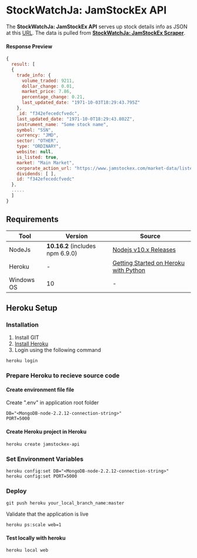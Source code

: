 # StockWatchJa: JamStockEx API
The **StockWatchJa: JamStockEx API** serves up stock details info as JSON at this [URL](http://jamstockexapi.stockwatchja.com/stocks). The data is pulled from **[StockWatchJa: JamStockEx Scraper](https://github.com/sdclarkelab/jamstockex-scraper)**.

#### Response Preview
```javascript
{
  result: [
  {
    trade_info: {
      volume_traded: 9211,
      dollar_change: 0.01,
      market_price: 7.86,
      percentage_change: 0.21,
      last_updated_date: "1971-10-03T18:29:43.795Z"
    },
    _id: "f342efecedcfvedc",
    last_updated_date: "1971-10-0T18:29:43.802Z",
    instrument_name: "Some stock name",
    symbol: "SSN",
    currency: "JMD",
    sector: "OTHER",
    type: "ORDINARY",
    website: null,
    is_listed: true,
    market: "Main Market",
    corporate_action_url: "https://www.jamstockex.com/market-data/listed-companies corporate-actions/SSN/latest",
    dividends: [ ],
    id: "f342efecedcfvedc"
  },
  .....
  ]
}
```

## Requirements  
Tool | Version  | Source |  
--- | --- | --- |  
NodeJs | **10.16.2** (includes npm 6.9.0) | [Nodejs v10.x Releases](https://nodejs.org/dist/latest-v10.x/) | 
Heroku|-|[Getting Started on Heroku with Python](https://devcenter.heroku.com/articles/getting-started-with-python)|
Windows OS| 10 | - | 


## Heroku Setup

### Installation
1. Install GIT
2. [Install Heroku](https://devcenter.heroku.com/articles/getting-started-with-python#set-up)
3. Login using the following command
```shell script
heroku login
```

### Prepare Heroku to recieve source code

#### Create environment file file
Create ".env" in application root folder
```.env
DB="<MongoDB-node-2.2.12-connection-string>"
PORT=5000
```

#### Create Heroku project in Heroku
```shell script
heroku create jamstockex-api
```

### Set Environment Variables
```shell script
heroku config:set DB="<MongoDB-node-2.2.12-connection-string>"
heroku config:set PORT=5000
```

### Deploy 
```shell script
git push heroku your_local_branch_name:master
```
Validate that the application is live
```shell script
heroku ps:scale web=1
```
#### Test locally with heroku
```shell script
heroku local web
```
